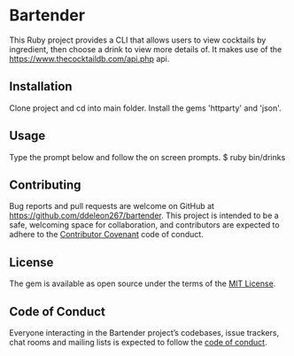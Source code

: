 # Bartender

This Ruby project provides a CLI that allows users to view cocktails by ingredient, then choose a drink to view more details of. It makes use of the  https://www.thecocktaildb.com/api.php api.

## Installation
Clone project and cd into main folder. Install the gems 'httparty' and 'json'.

## Usage

Type the prompt below and follow the on screen prompts.
$ ruby bin/drinks

## Contributing

Bug reports and pull requests are welcome on GitHub at https://github.com/ddeleon267/bartender. This project is intended to be a safe, welcoming space for collaboration, and contributors are expected to adhere to the [Contributor Covenant](http://contributor-covenant.org) code of conduct.

## License

The gem is available as open source under the terms of the [MIT License](http://opensource.org/licenses/MIT).

## Code of Conduct

Everyone interacting in the Bartender project’s codebases, issue trackers, chat rooms and mailing lists is expected to follow the [code of conduct]((https://github.com/<ddeleon267>/bartender/blob/master/CODE_OF_CONDUCT.md)).
